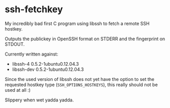 ssh-fetchkey
============

My incredibly bad first C program using libssh
to fetch a remote SSH hostkey.

Outputs the publickey in OpenSSH format on STDERR
and the fingerprint on STDOUT.

Currently written against:
* libssh-4 0.5.2-1ubuntu0.12.04.3
* libssh-dev 0.5.2-1ubuntu0.12.04.3

Since the used version of libssh does not yet have
the option to set the requested hostkey type
(`SSH_OPTIONS_HOSTKEYS`), this really should not be
used at all :)

Slippery when wet yadda yadda.
